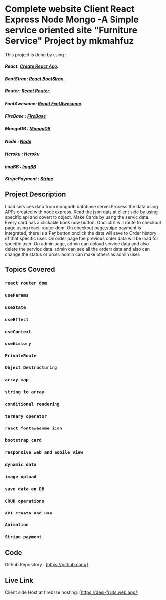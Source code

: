 # Complete website Client React Express Node Mongo -A Simple service oriented site "Furniture Service" Project by mkmahfuz

This project is done by using :
##### React: [Create React App](https://github.com/facebook/create-react-app).
##### BootStrap: [React BootStrap](https://react-bootstrap.github.io/).
##### Router: [React Router](https://reactrouter.com/web/guides/quick-start).
##### FontAwesome: [React FontAwesome](https://fontawesome.com/how-to-use/on-the-web/using-with/react).
##### FireBase : [FireBase](https://console.firebase.google.com/)
##### MongoDB : [MongoDB](https://www.mongodb.com/)
##### Node : [Node](https://nodejs.org/)
##### Heroku : [Heroku](https://www.heroku.com/)
##### ImgBB : [ImgBB](http://imgbb.com/)
##### StripePayment : [Stripe](http://stripe.com/)

  

## Project Description

Load services data from mongodb database server.Process the data using API's created with node express. Read the json data at client side by using specific api and covert to object.
Make Cards by using the servic data. Every card has a clickable book now button.
Onclick it will route to checkout page using react-router-dom. 
On checkout page,stripe payment is integrated, there is a Pay button onclick the data will save to Order history of that specific user.
On order page the previous order data will be load for specific user.
On admin page,
admin can upload service data and also delete the service data.
admin can see all the orders data and also can change the status or order.
admin can make others as admin user.

## Topics Covered

  ### `react router dom`
  ### `useParams`
  ### `useState`
  ### `useEffect`
  ### `useContext`
  ### `useHistory`
  ### `PrivateRoute`
  ### `Object Destructuring`
  ### `array map`
  ### `string to array`
  ### `conditional rendering`
  ### `ternary operator`
  ### `react fontawesome icon`
  ### `bootstrap card`
  ### `responsive web and mobile view`
  ### `dynamic data`
  ### `image upload`
  ### `save data on DB`
  ### `CRUD operations`
  ### `API create and use`
  ### `Animation`
  ### `Stripe payment`


## Code
Github Repository : [https://github.com/]
 
## Live Link

  Client side Host at firebase hosting: [https://desi-fruits.web.app/]